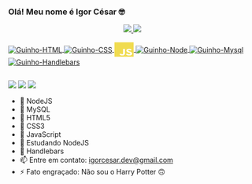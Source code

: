 ### Olá! Meu nome é Igor César :nerd_face:
<div align="center">
  <a href="https://github.com/igorcesar-dev">
  <img height="160em" src="https://github-readme-stats.vercel.app/api?username=igorcesar-dev&show_icons=true&theme=tokyonight&include_all_commits=true&count_private=true"/>
  <img height="160em" src="https://github-readme-stats.vercel.app/api/top-langs/?username=igorcesar-dev&layout=compact&langs_count=7&theme=tokyonight"/>
</div>
<div style="display: inline_block"><br>
  <img align="center" alt="Guinho-HTML" height="30" width="40" src="https://cdn.jsdelivr.net/gh/devicons/devicon/icons/html5/html5-original.svg">
  <img align="center" alt="Guinho-CSS" height="30" width="40" src="https://cdn.jsdelivr.net/gh/devicons/devicon/icons/css3/css3-original.svg">
  <img align="center" alt="Guinho-Js" height="30" width="40" src="https://raw.githubusercontent.com/devicons/devicon/master/icons/javascript/javascript-plain.svg">
  <img align="center" alt="Guinho-Node" height="30" width="40" src="https://cdn.jsdelivr.net/gh/devicons/devicon/icons/nodejs/nodejs-original.svg">
  <img align="center" alt="Guinho-Mysql" height="30" width="40"  src="https://cdn.jsdelivr.net/gh/devicons/devicon/icons/mysql/mysql-original.svg" />
  <img align="center" alt="Guinho-Handlebars" height="30" width="40" src="https://cdn.jsdelivr.net/gh/devicons/devicon/icons/handlebars/handlebars-original.svg" />
          
          
  
  ##
 
<div> 
  <a href="https://www.linkedin.com/in/igorcesar-dev" target="_blank"><img src="https://img.shields.io/badge/-LinkedIn-%230077B5?style=for-the-badge&logo=linkedin&logoColor=white" target="_blank"></a> 
  <a href="https://www.instagram.com/igorcesar_s" target="_blank"><img src="https://img.shields.io/badge/-Instagram-%23E4405F?style=for-the-badge&logo=instagram&logoColor=white" target="_blank"></a>
  <a href="https://t.me/igorcesars"><img src="https://img.shields.io/badge/Telegram-2CA5E0?style=for-the-badge&logo=telegram&logoColor=white" target="_blank"></a> 

</div>

- 📗 NodeJS
- 📓 MySQL
- 📙 HTML5
- 📘 CSS3
- 📒 JavaScript
- 🌱 Estudando NodeJS
- 📙 Handlebars
- 📫 Entre em contato: igorcesar.dev@gmail.com
- ⚡ Fato engraçado: Não sou o Harry Potter :upside_down_face:	
